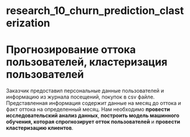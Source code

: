 # research_10_churn_prediction_clasterization 
# Прогнозирование оттока пользователей, кластеризация пользователей
Заказчик предоставил персональные данные пользователей и информацию из журнала посещений, покупок в csv файле. Представленная информация содержит данные на месяц до оттока и факт оттока на определенный месяц. Нам необходимо <b> провести исследовательский анализ данных</b>, <b> построить модель машинного обучения, которая спрогнозирует отток пользователей</b> и <b> провести кластеризацию клиентов</b>.
